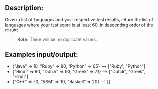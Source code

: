 ## Description:
Given a list of languages and your respective test results, return the list of languages where your test score is at least 60, in descending order of the results.

>**Note:** There will be no duplicate values.

## Examples input/output:
- {"Java" => 10, "Ruby" => 80, "Python" => 65}  --> ["Ruby", "Python"]
- {"Hindi" => 60, "Dutch" => 93, "Greek" => 71} --> ["Dutch", "Greek", "Hindi"]
- {"C++" => 50, "ASM" => 10, "Haskell" => 20}   --> []